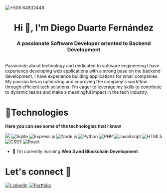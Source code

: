 
![+506 64832448 ](https://github.com/diegoTech14/diegoTech14/assets/85724318/48f7b585-7b73-41fb-85c6-9e7b89915353)


<h1 align="center">Hi 👋, I'm Diego Duarte Fernández</h1>
<h3 align="center">A passionate Software Developer oriented to Backend Development</h3>

<br>
Passionate about technology and dedicated to software engineering I have experience developing web applications with a strong base on the backend development, I have experience building applications for small companies. My passion lies in optimizing and improving the company's workflow through efficient tech solutions. I'm eager to leverage my skills to contribute to dynamic teams and make a meaningful impact in the tech industry.
<be>

# 🎯Technologies

**Here you can see some of the technologies that I know**

<img src="https://img.shields.io/badge/MySQL-005C84?style=for-the-badge&logo=mysql&logoColor=white" /> <img src="https://img.shields.io/badge/Sqlite-003B57?style=for-the-badge&logo=sqlite&logoColor=white" alt="Sqlite"> <img src="https://img.shields.io/badge/Express%20js-000000?style=for-the-badge&logo=express&logoColor=white" alt="Express js"> <img src="https://img.shields.io/badge/Node%20js-339933?style=for-the-badge&logo=nodedotjs&logoColor=white" alt="Node js"> <img src="https://img.shields.io/badge/Python-FFD43B?style=for-the-badge&logo=python&logoColor=blue" alt="Python"> <img src="https://img.shields.io/badge/PHP-777BB4?style=for-the-badge&logo=php&logoColor=white" alt="PHP"> <img src="https://img.shields.io/badge/JavaScript-323330?style=for-the-badge&logo=javascript&logoColor=F7DF1E" alt="JavaScript"> <img src="https://img.shields.io/badge/HTML5-E34F26?style=for-the-badge&logo=html5&logoColor=white" alt="HTML5"> <img src="https://img.shields.io/badge/CSS3-1572B6?style=for-the-badge&logo=css3&logoColor=white" alt="CSS3"> <img src="https://img.shields.io/badge/React-20232A?style=for-the-badge&logo=react&logoColor=61DAFB" alt="React">

- 🌱 I’m currently learning **Web 3 and Blockchain Development**

# Let's connect 🤝

[![LinkedIn](https://img.shields.io/badge/LinkedIn-0077B5?style=for-the-badge&logo=linkedin&logoColor=white)](https://www.linkedin.com/in/diego-duarte-fern%C3%A1ndez-165445180/) [![Portfolio](https://img.shields.io/badge/Portfolio-255E63?style=for-the-badge&logo=About.me&logoColor=white)](https://diegoport.netlify.app/)

